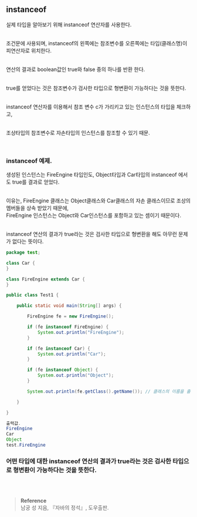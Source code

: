 ## instanceof

실제 타입을 알아보기 위해 instanceof 연산자를 사용한다.

<br/>조건문에 사용되며, instanceof의 왼쪽에는 참조변수를 오른쪽에는 타입(클래스명)이 피연산자로 위치한다. 

<br/>연산의 결과로 boolean값인 true와 false 중의 하나를 반환 한다.

<br/>true를 얻었다는 것은 참조변수가 검사한 타입으로 형변환이 가능하다는 것을 뜻한다.

<br/>instanceof 연산자를 이용해서 참조 변수 c가 가리키고 있는 인스턴스의 타입을 체크하고,

<br/>조상타입의 참조변수로 자손타입의 인스턴스를 참조할 수 있기 때문.

<br/>

### instanceof 예제.

생성된 인스턴스는 FireEngine 타입인도, Object타입과 Car타입의 instanceof 에서도 true를 결과로 얻었다.

<br/>이유는, FireEngine 클래스는 Object클래스와 Car클래스의 자손 클래스이므로 조상의 멤버들을 상속 받았기 때문에,<br/> FireEngine  인스턴스는 Object와 Car인스턴스를 포함하고 있는 셈이기 때문이다.

<br/>instanceof 연산의 결과가 true라는 것은 검사한 타입으로 형변환을 해도 아무런 문제가 없다는 뜻이다.

```java
package test;

class Car {
}

class FireEngine extends Car {
}

public class Test1 {

	public static void main(String[] args) {

		FireEngine fe = new FireEngine();

		if (fe instanceof FireEngine) {
			System.out.println("FireEngine");
		}

		if (fe instanceof Car) {
			System.out.println("Car");
		}

		if (fe instanceof Object) {
			System.out.println("Object");
		}

		System.out.println(fe.getClass().getName()); // 클래스의 이름을 출력.

	}

}

출력값.
FireEngine
Car
Object
test.FireEngine
```

### 어떤 타입에 대한 instanceof 연산의 결과가 true라는 것은 검사한 타입으로 형변환이 가능하다는 것을 뜻한다.


<br/><br/>

>**Reference**
><br/>남궁 성 지음, 『자바의 정석』, 도우출판.
